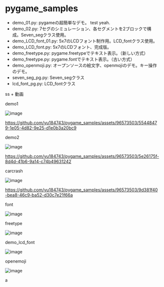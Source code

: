 # pygame_samples

 - demo_01.py: pygameの超簡単なデモ。 test yeah.
 - demo_02.py: 7セグのシミュレーション、各セグメントを2ブロックで構成。Seven_segクラス使用。
 - demo_LCD_font_01.py: 5x7のLCDフォント制作用。LCD_fontクラス使用。
 - demo_LCD_font.py: 5x7のLCDフォント、完成版。
 - demo_freetype.py: pygame.freetypeでテキスト表示。（新しい方式）
 - demo_freetype.py: pygame.fontでテキスト表示。（古い方式）
 - demo_openmoji.py: オープンソースの絵文字、openmojiのデモ。キー操作のデモ。
 - seven_seg_pg.py: Seven_segクラス
 - lcd_font_pg.py: LCD_fontクラス

ss + 動画


demo1

![image](https://github.com/yu184743/pygame_samples/assets/96573503/3bfb07dd-15fc-4d6c-8205-5a9e34f5409a)


https://github.com/yu184743/pygame_samples/assets/96573503/55448479-1e05-4d82-9e25-d1e0b3a20bc9


demo2

![image](https://github.com/yu184743/pygame_samples/assets/96573503/023c9d41-e3e8-49b3-adbe-6351e49d3d04)

https://github.com/yu184743/pygame_samples/assets/96573503/5e26175f-8d4d-41b6-9a14-c74b49631242

carcrash

![image](https://github.com/yu184743/pygame_samples/assets/96573503/0bf0b6fb-2668-4d90-979c-8fa456f96453)

https://github.com/yu184743/pygame_samples/assets/96573503/9d381f40-bea8-46c9-ba52-d30c7e21f66a

font

![image](https://github.com/yu184743/pygame_samples/assets/96573503/3c5adc01-d009-402b-985a-2a76fb6fcb46)

freetype

![image](https://github.com/yu184743/pygame_samples/assets/96573503/add78801-e690-4b04-9f3b-b7cd36205d93)

demo_lcd_font

![image](https://github.com/yu184743/pygame_samples/assets/96573503/9e229aec-61f4-4eb5-b4bb-58a5812ecf0d)

openemoji

![image](https://github.com/yu184743/pygame_samples/assets/96573503/5170f1e4-ba26-4d4c-96e5-8d486d8e289f)

a